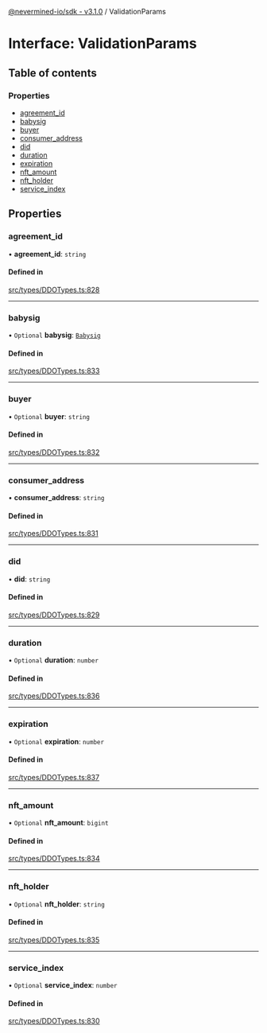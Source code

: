 [@nevermined-io/sdk - v3.1.0](../code-reference.md) / ValidationParams

# Interface: ValidationParams

## Table of contents

### Properties

- [agreement_id](ValidationParams.md#agreement_id)
- [babysig](ValidationParams.md#babysig)
- [buyer](ValidationParams.md#buyer)
- [consumer_address](ValidationParams.md#consumer_address)
- [did](ValidationParams.md#did)
- [duration](ValidationParams.md#duration)
- [expiration](ValidationParams.md#expiration)
- [nft_amount](ValidationParams.md#nft_amount)
- [nft_holder](ValidationParams.md#nft_holder)
- [service_index](ValidationParams.md#service_index)

## Properties

### agreement_id

• **agreement_id**: `string`

#### Defined in

[src/types/DDOTypes.ts:828](https://github.com/nevermined-io/sdk-js/blob/613e61d8e011d30fd229ab508635ef7f04ad97cb/src/types/DDOTypes.ts#L828)

---

### babysig

• `Optional` **babysig**: [`Babysig`](Babysig.md)

#### Defined in

[src/types/DDOTypes.ts:833](https://github.com/nevermined-io/sdk-js/blob/613e61d8e011d30fd229ab508635ef7f04ad97cb/src/types/DDOTypes.ts#L833)

---

### buyer

• `Optional` **buyer**: `string`

#### Defined in

[src/types/DDOTypes.ts:832](https://github.com/nevermined-io/sdk-js/blob/613e61d8e011d30fd229ab508635ef7f04ad97cb/src/types/DDOTypes.ts#L832)

---

### consumer_address

• **consumer_address**: `string`

#### Defined in

[src/types/DDOTypes.ts:831](https://github.com/nevermined-io/sdk-js/blob/613e61d8e011d30fd229ab508635ef7f04ad97cb/src/types/DDOTypes.ts#L831)

---

### did

• **did**: `string`

#### Defined in

[src/types/DDOTypes.ts:829](https://github.com/nevermined-io/sdk-js/blob/613e61d8e011d30fd229ab508635ef7f04ad97cb/src/types/DDOTypes.ts#L829)

---

### duration

• `Optional` **duration**: `number`

#### Defined in

[src/types/DDOTypes.ts:836](https://github.com/nevermined-io/sdk-js/blob/613e61d8e011d30fd229ab508635ef7f04ad97cb/src/types/DDOTypes.ts#L836)

---

### expiration

• `Optional` **expiration**: `number`

#### Defined in

[src/types/DDOTypes.ts:837](https://github.com/nevermined-io/sdk-js/blob/613e61d8e011d30fd229ab508635ef7f04ad97cb/src/types/DDOTypes.ts#L837)

---

### nft_amount

• `Optional` **nft_amount**: `bigint`

#### Defined in

[src/types/DDOTypes.ts:834](https://github.com/nevermined-io/sdk-js/blob/613e61d8e011d30fd229ab508635ef7f04ad97cb/src/types/DDOTypes.ts#L834)

---

### nft_holder

• `Optional` **nft_holder**: `string`

#### Defined in

[src/types/DDOTypes.ts:835](https://github.com/nevermined-io/sdk-js/blob/613e61d8e011d30fd229ab508635ef7f04ad97cb/src/types/DDOTypes.ts#L835)

---

### service_index

• `Optional` **service_index**: `number`

#### Defined in

[src/types/DDOTypes.ts:830](https://github.com/nevermined-io/sdk-js/blob/613e61d8e011d30fd229ab508635ef7f04ad97cb/src/types/DDOTypes.ts#L830)
